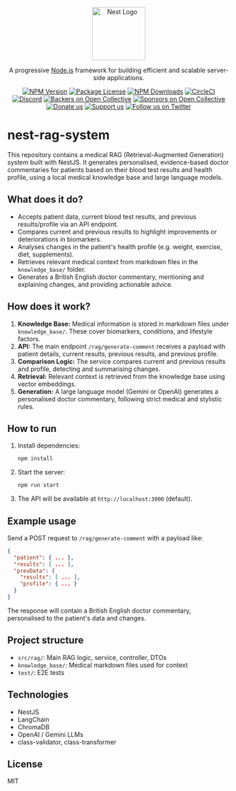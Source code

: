 <p align="center">
  <a href="http://nestjs.com/" target="blank"><img src="https://nestjs.com/img/logo-small.svg" width="120" alt="Nest Logo" /></a>
</p>

[circleci-image]: https://img.shields.io/circleci/build/github/nestjs/nest/master?token=abc123def456
[circleci-url]: https://circleci.com/gh/nestjs/nest

  <p align="center">A progressive <a href="http://nodejs.org" target="_blank">Node.js</a> framework for building efficient and scalable server-side applications.</p>
    <p align="center">
<a href="https://www.npmjs.com/~nestjscore" target="_blank"><img src="https://img.shields.io/npm/v/@nestjs/core.svg" alt="NPM Version" /></a>
<a href="https://www.npmjs.com/~nestjscore" target="_blank"><img src="https://img.shields.io/npm/l/@nestjs/core.svg" alt="Package License" /></a>
<a href="https://www.npmjs.com/~nestjscore" target="_blank"><img src="https://img.shields.io/npm/dm/@nestjs/common.svg" alt="NPM Downloads" /></a>
<a href="https://circleci.com/gh/nestjs/nest" target="_blank"><img src="https://img.shields.io/circleci/build/github/nestjs/nest/master" alt="CircleCI" /></a>
<a href="https://discord.gg/G7Qnnhy" target="_blank"><img src="https://img.shields.io/badge/discord-online-brightgreen.svg" alt="Discord"/></a>
<a href="https://opencollective.com/nest#backer" target="_blank"><img src="https://opencollective.com/nest/backers/badge.svg" alt="Backers on Open Collective" /></a>
<a href="https://opencollective.com/nest#sponsor" target="_blank"><img src="https://opencollective.com/nest/sponsors/badge.svg" alt="Sponsors on Open Collective" /></a>
  <a href="https://paypal.me/kamilmysliwiec" target="_blank"><img src="https://img.shields.io/badge/Donate-PayPal-ff3f59.svg" alt="Donate us"/></a>
    <a href="https://opencollective.com/nest#sponsor"  target="_blank"><img src="https://img.shields.io/badge/Support%20us-Open%20Collective-41B883.svg" alt="Support us"></a>
  <a href="https://twitter.com/nestframework" target="_blank"><img src="https://img.shields.io/twitter/follow/nestframework.svg?style=social&label=Follow" alt="Follow us on Twitter"></a>
</p>
  <!--[![Backers on Open Collective](https://opencollective.com/nest/backers/badge.svg)](https://opencollective.com/nest#backer)
  [![Sponsors on Open Collective](https://opencollective.com/nest/sponsors/badge.svg)](https://opencollective.com/nest#sponsor)-->

# nest-rag-system

This repository contains a medical RAG (Retrieval-Augmented Generation) system built with NestJS. It generates personalised, evidence-based doctor commentaries for patients based on their blood test results and health profile, using a local medical knowledge base and large language models.

## What does it do?
- Accepts patient data, current blood test results, and previous results/profile via an API endpoint.
- Compares current and previous results to highlight improvements or deteriorations in biomarkers.
- Analyses changes in the patient's health profile (e.g. weight, exercise, diet, supplements).
- Retrieves relevant medical context from markdown files in the `knowledge_base/` folder.
- Generates a British English doctor commentary, mentioning and explaining changes, and providing actionable advice.

## How does it work?
1. **Knowledge Base:** Medical information is stored in markdown files under `knowledge_base/`. These cover biomarkers, conditions, and lifestyle factors.
2. **API:** The main endpoint `/rag/generate-comment` receives a payload with patient details, current results, previous results, and previous profile.
3. **Comparison Logic:** The service compares current and previous results and profile, detecting and summarising changes.
4. **Retrieval:** Relevant context is retrieved from the knowledge base using vector embeddings.
5. **Generation:** A large language model (Gemini or OpenAI) generates a personalised doctor commentary, following strict medical and stylistic rules.

## How to run
1. Install dependencies:
   ```bash
   npm install
   ```
2. Start the server:
   ```bash
   npm run start
   ```
3. The API will be available at `http://localhost:3000` (default).

## Example usage
Send a POST request to `/rag/generate-comment` with a payload like:
```json
{
  "patient": { ... },
  "results": [ ... ],
  "prevData": {
    "results": [ ... ],
    "profile": { ... }
  }
}
```
The response will contain a British English doctor commentary, personalised to the patient's data and changes.

## Project structure
- `src/rag/`: Main RAG logic, service, controller, DTOs
- `knowledge_base/`: Medical markdown files used for context
- `test/`: E2E tests

## Technologies
- NestJS
- LangChain
- ChromaDB
- OpenAI / Gemini LLMs
- class-validator, class-transformer

## License
MIT

